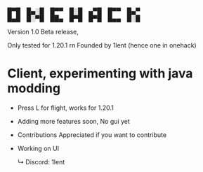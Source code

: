 
█▀█ █▄░█ █▀▀ █░█ ▄▀█ █▀▀ █▄▀  
█▄█ █░▀█ ██▄ █▀█ █▀█ █▄▄ █░█



Version 1.0 Beta release,

Only tested for 1.20.1 rn
Founded by 1lent (hence one in onehack)

# Client, experimenting with java modding



- Press L for flight, works for 1.20.1
- Adding more features soon, No gui yet





- Contributions Appreciated if you want to contribute
- Working on UI

   ↳ Discord: 1lent
